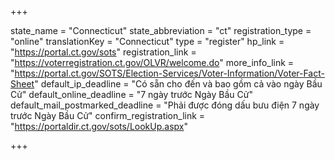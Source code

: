 +++

state_name = "Connecticut"
state_abbreviation = "ct"
registration_type = "online"
translationKey = "Connecticut"
type = "register"
hp_link = "https://portal.ct.gov/sots"
registration_link = "https://voterregistration.ct.gov/OLVR/welcome.do"
more_info_link = "https://portal.ct.gov/SOTS/Election-Services/Voter-Information/Voter-Fact-Sheet"
default_ip_deadline = "Có sẵn cho đến và bao gồm cả vào ngày Bầu Cử"
default_online_deadline = "7 ngày trước Ngày Bầu Cử"
default_mail_postmarked_deadline = "Phải được đóng dấu bưu điện 7 ngày trước Ngày Bầu Cử"
confirm_registration_link = "https://portaldir.ct.gov/sots/LookUp.aspx"

+++